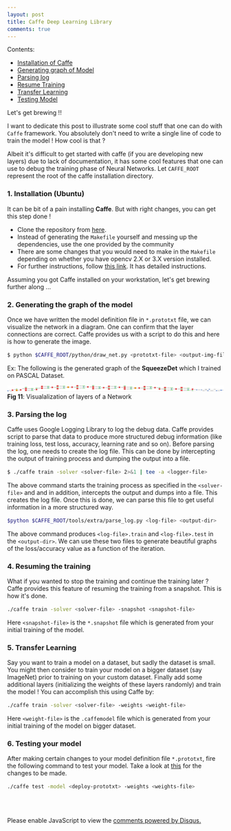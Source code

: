 ```yaml
---
layout: post
title: Caffe Deep Learning Library
comments: true
---
```


Contents:

- [Installation of Caffe](#installation)
- [Generating graph of Model](#generate_graph)
- [Parsing log](#parse)
- [Resume Training](#resume_training)
- [Transfer Learning](#transfer)
- [Testing Model](#test)


Let's get brewing !!

I want to dedicate this post to illustrate some cool stuff that one can do with `Caffe` framework. You absolutely don't need to write a single line of code to train the model ! How cool is that ?

Albeit it's difficult to get started with caffe (if you are developing new layers) due to lack of documentation, it has some cool features that one can use to debug the training phase of Neural Networks. Let `CAFFE_ROOT` represent the root of the caffe installation directory.

<a name="installation"></a>

### 1. Installation (Ubuntu)

It can be bit of a pain installing **Caffe**. But with right changes, you can get this step done !

- Clone the repository from [here](https://github.com/BVLC/caffe).
- Instead of generating the `Makefile` yourself and messing up the dependencies, use the one provided by the community
- There are some changes that you would need to make in the `Makefile` depending on whether you have opencv 2.X or 3.X version installed.
- For further instructions, follow [this link](https://github.com/BVLC/caffe/wiki/Ubuntu-16.04-or-15.10-Installation-Guide). It has detailed instructions.

Assuming you got Caffe installed on your workstation, let's get brewing further along ...

<a name="generate_graph"></a>

### 2. Generating the graph of the model
Once we have written the model definition file in `*.prototxt` file, we can visualize the network in a diagram. One can confirm that the layer connections are correct. Caffe provides us with a script to do this and here is how to generate the image.

```bash
$ python $CAFFE_ROOT/python/draw_net.py <prototxt-file> <output-img-file>
```
Ex: The following is the generated graph of the **SqueezeDet** which I trained on PASCAL Dataset.

![Network](./../images/network.png)
**Fig 11**: Visualalization of layers of a Network

<a name="parse"></a>

### 3. Parsing the log
Caffe uses Google Logging Library to log the debug data. Caffe provides script to parse that data to produce more structured debug information (like training loss, test loss, accuracy, learning rate and so on). Before parsing the log, one needs to create the log file. This can be done by intercepting the output of training process and dumping the output into a file.

```bash
$ ./caffe train -solver <solver-file> 2>&1 | tee -a <logger-file>
```

The above command starts the training process as specified in the `<solver-file>` and and in addition, intercepts the output and dumps into a file. This creates the log file. Once this is done, we can parse this file to get useful information in a more structured way.

```bash
$python $CAFFE_ROOT/tools/extra/parse_log.py <log-file> <output-dir>
```

The above command produces `<log-file>.train` and `<log-file>.test` in the `<output-dir>`. We can use these two files to generate beautiful graphs of the loss/accuracy value as a function of the iteration.

<a name="resume_training"></a>

### 4. Resuming the training

What if you wanted to stop the training and continue the training later ? Caffe provides this feature of resuming the training from a snapshot. This is how it's done.

```bash
./caffe train -solver <solver-file> -snapshot <snapshot-file>
```

Here `<snapshot-file>` is the `*.snapshot` file which is generated from your initial training of the model.

<a name="transfer"></a>

### 5. Transfer Learning

Say you want to train a model on a dataset, but sadly the dataset is small. You might then consider to train your model on a bigger dataset (say ImageNet) prior to training on your custom dataset. Finally add some additional layers (initializing the weights of these layers randomly) and train the model ! You can accomplish this using Caffe by:

```bash
./caffe train -solver <solver-file> -weights <weight-file>
```

Here `<weight-file>` is the `.caffemodel` file which is generated from your initial training of the model on bigger dataset.

<a name="test"></a>

### 6. Testing your model

After making certain changes to your model definition file `*.prototxt`, fire the following command to test your model. Take a look at [this](https://github.com/BVLC/caffe/wiki/Using-a-Trained-Network:-Deploy#deploying-this-network) for the changes to be made.

```bash
./caffe test -model <deploy-prototxt> -weights <weights-file>
```


<br><br>
<div id="disqus_thread"></div>
<script>

/**
*  RECOMMENDED CONFIGURATION VARIABLES: EDIT AND UNCOMMENT THE SECTION BELOW TO INSERT DYNAMIC VALUES FROM YOUR PLATFORM OR CMS.
*  LEARN WHY DEFINING THESE VARIABLES IS IMPORTANT: https://disqus.com/admin/universalcode/#configuration-variables*/
/*
var disqus_config = function () {
this.page.url = PAGE_URL;  // Replace PAGE_URL with your page's canonical URL variable
this.page.identifier = PAGE_IDENTIFIER; // Replace PAGE_IDENTIFIER with your page's unique identifier variable
};
*/
(function() { // DON'T EDIT BELOW THIS LINE
var d = document, s = d.createElement('script');
s.src = 'https://kvmanohar22-github-io.disqus.com/embed.js';
s.setAttribute('data-timestamp', +new Date());
(d.head || d.body).appendChild(s);
})();
</script>
<noscript>Please enable JavaScript to view the <a href="https://disqus.com/?ref_noscript">comments powered by Disqus.</a></noscript>
